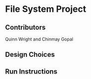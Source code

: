 # File System Project

## Contributors
Quinn Wright and Chinmay Gopal

## Design Choices


## Run Instructions
